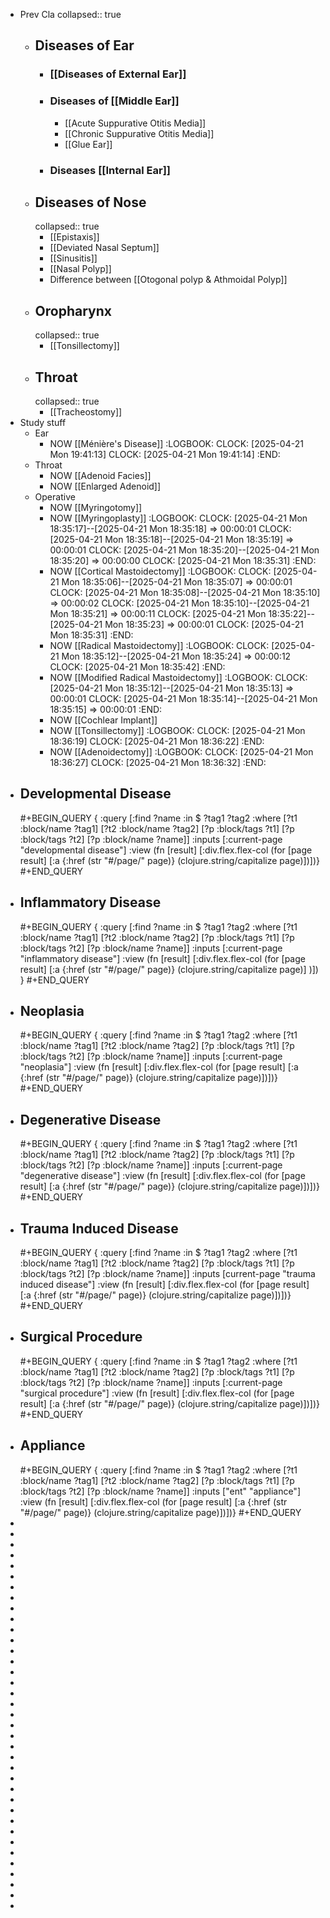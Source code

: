 - Prev Cla
  collapsed:: true
	- ## Diseases of Ear
		- ### [[Diseases of External Ear]]
		- ### Diseases of [[Middle Ear]]
			- [[Acute Suppurative Otitis Media]]
			- [[Chronic Suppurative Otitis Media]]
			- [[Glue Ear]]
		- ### Diseases [[Internal Ear]]
	- ## Diseases of Nose
	  collapsed:: true
		- [[Epistaxis]]
		- [[Deviated Nasal Septum]]
		- [[Sinusitis]]
		- [[Nasal Polyp]]
		- Difference between [[Otogonal polyp & Athmoidal Polyp]]
	- ## Oropharynx
	  collapsed:: true
		- [[Tonsillectomy]]
	- ## Throat
	  collapsed:: true
		- [[Tracheostomy]]
- Study stuff
	- Ear
		- NOW [[Ménière's Disease]]
		  :LOGBOOK:
		  CLOCK: [2025-04-21 Mon 19:41:13]
		  CLOCK: [2025-04-21 Mon 19:41:14]
		  :END:
	- Throat
		- NOW [[Adenoid Facies]]
		- NOW [[Enlarged Adenoid]]
	- Operative
		- NOW [[Myringotomy]]
		- NOW [[Myringoplasty]]
		  :LOGBOOK:
		  CLOCK: [2025-04-21 Mon 18:35:17]--[2025-04-21 Mon 18:35:18] =>  00:00:01
		  CLOCK: [2025-04-21 Mon 18:35:18]--[2025-04-21 Mon 18:35:19] =>  00:00:01
		  CLOCK: [2025-04-21 Mon 18:35:20]--[2025-04-21 Mon 18:35:20] =>  00:00:00
		  CLOCK: [2025-04-21 Mon 18:35:31]
		  :END:
		- NOW [[Cortical Mastoidectomy]]
		  :LOGBOOK:
		  CLOCK: [2025-04-21 Mon 18:35:06]--[2025-04-21 Mon 18:35:07] =>  00:00:01
		  CLOCK: [2025-04-21 Mon 18:35:08]--[2025-04-21 Mon 18:35:10] =>  00:00:02
		  CLOCK: [2025-04-21 Mon 18:35:10]--[2025-04-21 Mon 18:35:21] =>  00:00:11
		  CLOCK: [2025-04-21 Mon 18:35:22]--[2025-04-21 Mon 18:35:23] =>  00:00:01
		  CLOCK: [2025-04-21 Mon 18:35:31]
		  :END:
		- NOW [[Radical Mastoidectomy]]
		  :LOGBOOK:
		  CLOCK: [2025-04-21 Mon 18:35:12]--[2025-04-21 Mon 18:35:24] =>  00:00:12
		  CLOCK: [2025-04-21 Mon 18:35:42]
		  :END:
		- NOW [[Modified Radical Mastoidectomy]]
		  :LOGBOOK:
		  CLOCK: [2025-04-21 Mon 18:35:12]--[2025-04-21 Mon 18:35:13] =>  00:00:01
		  CLOCK: [2025-04-21 Mon 18:35:14]--[2025-04-21 Mon 18:35:15] =>  00:00:01
		  :END:
		- NOW [[Cochlear Implant]]
		- NOW [[Tonsillectomy]]
		  :LOGBOOK:
		  CLOCK: [2025-04-21 Mon 18:36:19]
		  CLOCK: [2025-04-21 Mon 18:36:22]
		  :END:
		- NOW [[Adenoidectomy]]
		  :LOGBOOK:
		  CLOCK: [2025-04-21 Mon 18:36:27]
		  CLOCK: [2025-04-21 Mon 18:36:32]
		  :END:
- ## Developmental Disease
  #+BEGIN_QUERY
  {
  :query [:find ?name
       :in $ ?tag1 ?tag2
       :where
       [?t1 :block/name ?tag1]
       [?t2 :block/name ?tag2]
       [?p :block/tags ?t1]
       [?p :block/tags ?t2]
       [?p :block/name ?name]]
  :inputs [:current-page "developmental disease"]
  :view (fn [result]
       [:div.flex.flex-col
        (for [page result]
          [:a {:href (str "#/page/" page)} (clojure.string/capitalize page)])])}
  #+END_QUERY
- ## Inflammatory Disease
  #+BEGIN_QUERY
  {
   :query [:find ?name
         :in $ ?tag1 ?tag2
         :where
         [?t1 :block/name ?tag1]
         [?t2 :block/name ?tag2]
         [?p :block/tags ?t1]
         [?p :block/tags ?t2]
         [?p :block/name ?name]]
   :inputs [:current-page "inflammatory disease"]
   :view (fn [result]
         [:div.flex.flex-col
          (for [page result]
            [:a {:href (str "#/page/" page)} (clojure.string/capitalize page)]
  )])
  }
  #+END_QUERY
- ## Neoplasia
  #+BEGIN_QUERY
  {
  :query [:find ?name
       :in $ ?tag1 ?tag2
       :where
       [?t1 :block/name ?tag1]
       [?t2 :block/name ?tag2]
       [?p :block/tags ?t1]
       [?p :block/tags ?t2]
       [?p :block/name ?name]]
  :inputs [:current-page "neoplasia"]
  :view (fn [result]
       [:div.flex.flex-col
        (for [page result]
          [:a {:href (str "#/page/" page)} (clojure.string/capitalize page)])])}
  #+END_QUERY
- ## Degenerative Disease
  #+BEGIN_QUERY
  {
  :query [:find ?name
       :in $ ?tag1 ?tag2
       :where
       [?t1 :block/name ?tag1]
       [?t2 :block/name ?tag2]
       [?p :block/tags ?t1]
       [?p :block/tags ?t2]
       [?p :block/name ?name]]
  :inputs [:current-page "degenerative disease"]
  :view (fn [result]
       [:div.flex.flex-col
        (for [page result]
          [:a {:href (str "#/page/" page)} (clojure.string/capitalize page)])])}
  #+END_QUERY
- ## Trauma Induced Disease
  #+BEGIN_QUERY
  {
  :query [:find ?name
       :in $ ?tag1 ?tag2
       :where
       [?t1 :block/name ?tag1]
       [?t2 :block/name ?tag2]
       [?p :block/tags ?t1]
       [?p :block/tags ?t2]
       [?p :block/name ?name]]
  :inputs [current-page "trauma induced disease"]
  :view (fn [result]
       [:div.flex.flex-col
        (for [page result]
          [:a {:href (str "#/page/" page)} (clojure.string/capitalize page)])])}
  #+END_QUERY
- ## Surgical Procedure
  #+BEGIN_QUERY
  {
  :query [:find ?name
   :in $ ?tag1 ?tag2
   :where
   [?t1 :block/name ?tag1]
   [?t2 :block/name ?tag2]
   [?p :block/tags ?t1]
   [?p :block/tags ?t2]
   [?p :block/name ?name]]
  :inputs [:current-page "surgical procedure"]
  :view (fn [result]
   [:div.flex.flex-col
    (for [page result]
      [:a {:href (str "#/page/" page)} (clojure.string/capitalize page)])])}
  #+END_QUERY
- ## Appliance
  #+BEGIN_QUERY
  {
  :query [:find ?name
   :in $ ?tag1 ?tag2
   :where
   [?t1 :block/name ?tag1]
   [?t2 :block/name ?tag2]
   [?p :block/tags ?t1]
   [?p :block/tags ?t2]
   [?p :block/name ?name]]
  :inputs ["ent" "appliance"]
  :view (fn [result]
   [:div.flex.flex-col
    (for [page result]
      [:a {:href (str "#/page/" page)} (clojure.string/capitalize page)])])}
  #+END_QUERY
-
-
-
-
-
-
-
-
-
-
-
-
-
-
-
-
-
-
-
-
-
-
-
-
-
-
-
-
-
-
-
-
-
-
-
-
-